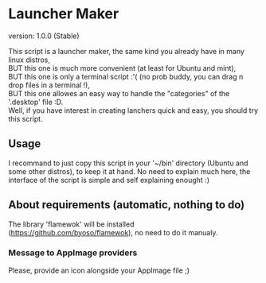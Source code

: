 # Launcher Maker

version: 1.0.0 (Stable)

This script is a launcher maker, the same kind you already have in many linux distros,  
BUT this one is much more convenient (at least for Ubuntu and mint),  
BUT this one is only a terminal script  :'( (no prob buddy, you can drag n drop files in a terminal !),  
BUT this one allowes an easy way to handle the "categories" of the '.desktop' file :D.  
Well, if you have interest in creating lanchers quick and easy, you should try this script.  


## Usage
I recommand to just copy this script in your '~/bin' directory (Ubuntu and some other distros), to keep it at hand. No need to explain much here, the interface of the script is simple and self explaining enought :)


## About requirements (automatic, nothing to do)
The library 'flamewok' will be installed (https://github.com/byoso/flamewok), no need to do it manualy.


### Message to AppImage providers
Please, provide an icon alongside your AppImage file ;)

